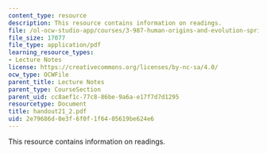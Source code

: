 ```yaml
---
content_type: resource
description: This resource contains information on readings.
file: /ol-ocw-studio-app/courses/3-987-human-origins-and-evolution-spring-2006/2e79686d0e3f6f0f1f6405619be624e6_handout21_2.pdf
file_size: 17077
file_type: application/pdf
learning_resource_types:
- Lecture Notes
license: https://creativecommons.org/licenses/by-nc-sa/4.0/
ocw_type: OCWFile
parent_title: Lecture Notes
parent_type: CourseSection
parent_uid: cc8aef1c-77c8-86be-9a6a-e17f7d7d1295
resourcetype: Document
title: handout21_2.pdf
uid: 2e79686d-0e3f-6f0f-1f64-05619be624e6
---
```

This resource contains information on readings.